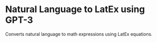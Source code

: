 # Natural Language to LatEx using GPT-3
 Converts natural language to math expressions using LatEx equations.
